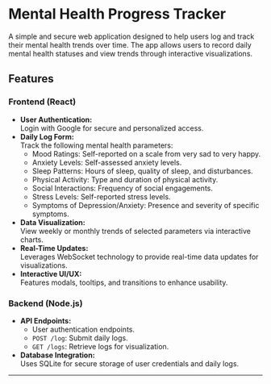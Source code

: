 # Mental Health Progress Tracker

A simple and secure web application designed to help users log and track their mental health trends over time. The app
allows users to record daily mental health statuses and view trends through interactive visualizations.

## Features

### Frontend (React)

- **User Authentication:**  
  Login with Google for secure and personalized access.
- **Daily Log Form:**  
  Track the following mental health parameters:
    - Mood Ratings: Self-reported on a scale from very sad to very happy.
    - Anxiety Levels: Self-assessed anxiety levels.
    - Sleep Patterns: Hours of sleep, quality of sleep, and disturbances.
    - Physical Activity: Type and duration of physical activity.
    - Social Interactions: Frequency of social engagements.
    - Stress Levels: Self-reported stress levels.
    - Symptoms of Depression/Anxiety: Presence and severity of specific symptoms.
- **Data Visualization:**  
  View weekly or monthly trends of selected parameters via interactive charts.
- **Real-Time Updates:**  
  Leverages WebSocket technology to provide real-time data updates for visualizations.
- **Interactive UI/UX:**  
  Features modals, tooltips, and transitions to enhance usability.

### Backend (Node.js)

- **API Endpoints:**
    - User authentication endpoints.
    - `POST /log`: Submit daily logs.
    - `GET /logs`: Retrieve logs for visualization.
- **Database Integration:**  
  Uses SQLite for secure storage of user credentials and daily logs.

---
